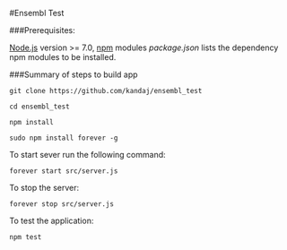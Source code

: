#Ensembl Test

###Prerequisites:

[Node.js](https://nodejs.org/en/) version ﻿>= 7.0, [npm](https://www.npmjs.com/) modules
_package.json_ lists the dependency npm modules to be installed.

###Summary of steps to build app

```
git clone https://github.com/kandaj/ensembl_test

cd ensembl_test

npm install

sudo npm install forever -g
```

To start sever run the following command:

`forever start src/server.js`


To stop the server:

`forever stop src/server.js`

To test the application:

`npm test`